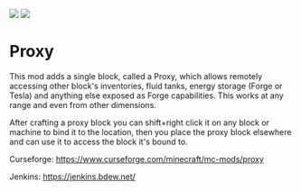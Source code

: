 [![](http://cf.way2muchnoise.eu/full_proxy_downloads.svg)](https://www.curseforge.com/minecraft/mc-mods/proxy)
[![](http://cf.way2muchnoise.eu/versions/proxy.svg)](https://www.curseforge.com/minecraft/mc-mods/proxy)

# Proxy

This mod adds a single block, called a Proxy, which allows remotely accessing other block's inventories, fluid tanks,
energy storage (Forge or Tesla) and anything else exposed as Forge capabilities. This works at any range and even from
other dimensions.

After crafting a proxy block you can shift+right click it on any block or machine to bind it to the location, then you
place the proxy block elsewhere and can use it to access the block it's bound to.

Curseforge: https://www.curseforge.com/minecraft/mc-mods/proxy

Jenkins: https://jenkins.bdew.net/
